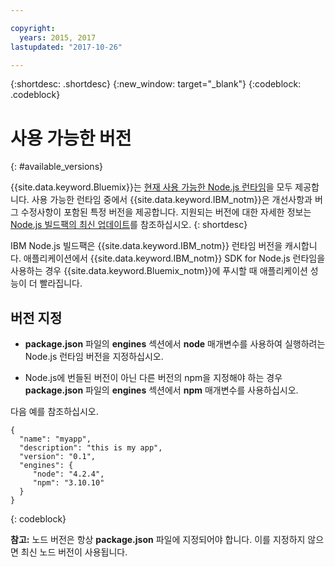 ```yaml
---

copyright:
  years: 2015, 2017
lastupdated: "2017-10-26"

---
```


{:shortdesc: .shortdesc}
{:new_window: target="_blank"}
{:codeblock: .codeblock}

# 사용 가능한 버전
{: #available_versions}

{{site.data.keyword.Bluemix}}는 [현재 사용 가능한 Node.js 런타임](http://nodejs.org/dist/)을 모두 제공합니다. 사용 가능한 런타임 중에서 {{site.data.keyword.IBM_notm}}은 개선사항과 버그 수정사항이 포함된 특정 버전을 제공합니다. 지원되는 버전에 대한 자세한 정보는 [Node.js 빌드팩의 최신 업데이트](/docs/runtimes/nodejs/updates.html)를 참조하십시오.
{: shortdesc}

IBM Node.js 빌드팩은 {{site.data.keyword.IBM_notm}} 런타임 버전을 캐시합니다. 애플리케이션에서 {{site.data.keyword.IBM_notm}} SDK for Node.js 런타임을 사용하는 경우 {{site.data.keyword.Bluemix_notm}}에 푸시할 때 애플리케이션 성능이 더 빨라집니다.

## 버전 지정

* **package.json** 파일의 **engines** 섹션에서 **node** 매개변수를 사용하여 실행하려는 Node.js 런타임 버전을 지정하십시오.

* Node.js에 번들된 버전이 아닌 다른 버전의 npm을 지정해야 하는 경우 **package.json** 파일의 **engines** 섹션에서 **npm** 매개변수를 사용하십시오.  

다음 예를 참조하십시오.

```
{
  "name": "myapp",
  "description": "this is my app",
  "version": "0.1",
  "engines": {
     "node": "4.2.4",
     "npm": "3.10.10"
  }
}
```
{: codeblock}

**참고:** 노드 버전은 항상 **package.json** 파일에 지정되어야 합니다. 이를 지정하지 않으면 최신 노드 버전이 사용됩니다.
